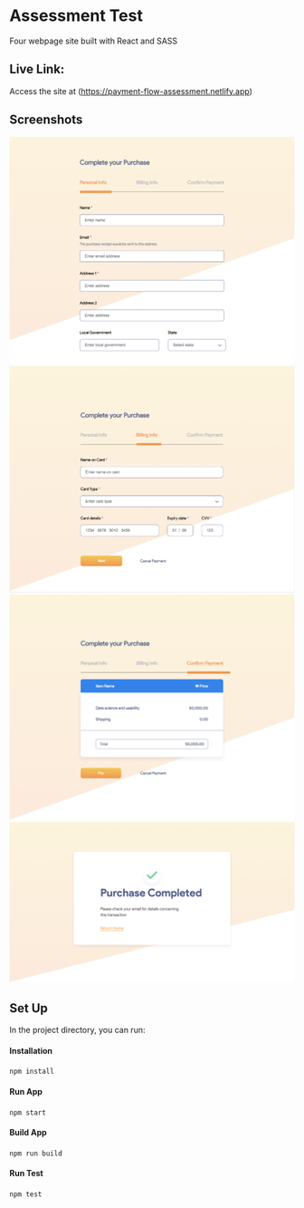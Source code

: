 # Assessment Test

Four webpage site built with React and SASS

## Live Link:

Access the site at (https://payment-flow-assessment.netlify.app)

## Screenshots
![Personal Info Page](/src/assets/images/personalInfo.png)
![Billing Page](/src/assets/images/billing.png)
![Confirmation Page](/src/assets/images/confirm.png)
![Success Page](/src/assets/images/complete.png)

## Set Up 

In the project directory, you can run:

#### Installation

`npm install`

#### Run App

`npm start`

#### Build App

`npm run build`

#### Run Test

`npm test`
